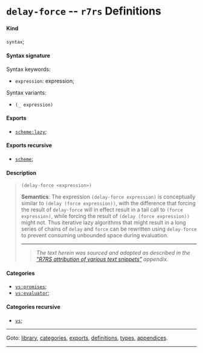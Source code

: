 

<a id='definition__r7rs__delay-force'></a>

# `delay-force` -- `r7rs` Definitions


<a id='definition__r7rs__delay-force__kind'></a>

#### Kind

`syntax`;


<a id='definition__r7rs__delay-force__syntax-signature'></a>

#### Syntax signature

Syntax keywords:
 * `expression`: expression;

Syntax variants:
 * `(_ expression)`


<a id='definition__r7rs__delay-force__exports'></a>

#### Exports

 * [`scheme:lazy`](../../r7rs/exports/scheme_3a_lazy.md#export__r7rs__scheme_3a_lazy);


<a id='definition__r7rs__delay-force__exports-recursive'></a>

#### Exports recursive

 * [`scheme`](../../r7rs/exports/scheme.md#export__r7rs__scheme);


<a id='definition__r7rs__delay-force__description'></a>

#### Description

> ````
> (delay-force <expression>)
> ````
> 
> 
> **Semantics**:
> The expression `(delay-force expression)` is conceptually similar to
> `(delay (force expression))`,
> with the difference that forcing the result
> of `delay-force` will in effect result in a tail call to
> `(force expression)`,
> while forcing the result of
> `(delay (force expression))`
> might not.  Thus
> iterative lazy algorithms that might result in a long series of chains of
> `delay` and `force`
> can be rewritten using `delay-force` to prevent consuming
> unbounded space during evaluation.
> 
> 
> ----
> > *The text herein was sourced and adapted as described in the ["R7RS attribution of various text snippets"](../../r7rs/appendices/attribution.md#appendix__r7rs__attribution) appendix.*


<a id='definition__r7rs__delay-force__categories'></a>

#### Categories

 * [`vs:promises`](../../r7rs/categories/vs_3a_promises.md#category__r7rs__vs_3a_promises);
 * [`vs:evaluator`](../../r7rs/categories/vs_3a_evaluator.md#category__r7rs__vs_3a_evaluator);


<a id='definition__r7rs__delay-force__categories-recursive'></a>

#### Categories recursive

 * [`vs`](../../r7rs/categories/vs.md#category__r7rs__vs);

----

Goto: [library](../../r7rs/_index.md#library__r7rs), [categories](../../r7rs/categories/_index.md#toc__r7rs__categories), [exports](../../r7rs/exports/_index.md#toc__r7rs__exports), [definitions](../../r7rs/definitions/_index.md#toc__r7rs__definitions), [types](../../r7rs/types/_index.md#toc__r7rs__types), [appendices](../../r7rs/appendices/_index.md#toc__r7rs__appendices).

----

